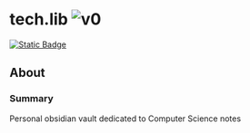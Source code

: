 # tech.lib ![v0](https://img.shields.io/badge/version-0-informational)
<a href="https://www.github.com/devKaos117" target="_blank">![Static Badge](https://img.shields.io/badge/License-%23FFFFFF?style=flat&label=MIT&labelColor=%23000000&color=%23333333&link=https%3A%2F%2Fwww.github.com%2FdevKaos117)</a>

## About <a name = "about"></a>

### Summary <a name = "about-summary"></a>
Personal obsidian vault dedicated to Computer Science notes